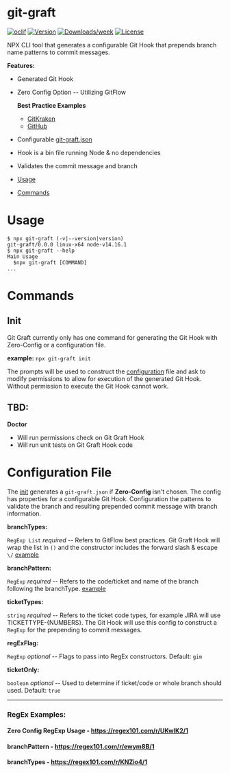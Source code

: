 # git-graft

[![oclif](https://img.shields.io/badge/cli-oclif-brightgreen.svg)](https://oclif.io)
[![Version](https://img.shields.io/npm/v/git-graft.svg)](https://npmjs.org/package/git-graft)
[![Downloads/week](https://img.shields.io/npm/dw/git-graft.svg)](https://npmjs.org/package/git-graft)
[![License](https://img.shields.io/npm/l/git-graft.svg)](https://github.com/JacobMGEvans/git-graft/blob/master/package.json)

NPX CLI tool that generates a configurable Git Hook that prepends branch name patterns to commit messages.

**Features:**

- Generated Git Hook
- Zero Config Option -- Utilizing GitFlow

  **Best Practice Examples**

  - [GitKraken](https://www.gitkraken.com/learn/git/git-flow)
  - [GitHub](https://www.gitkraken.com/learn/git/best-practices/git-branch-strategy#github-flow-branch-strategy)

- Configurable [git-graft.json](#configuration)
- Hook is a bin file running Node & no dependencies
- Validates the commit message and branch
- [Usage](#usage)
- [Commands](#commands)

# Usage

```sh-session
$ npx git-graft (-v|--version|version)
git-graft/0.0.0 linux-x64 node-v14.16.1
$ npx git-graft --help
Main Usage
  $npx git-graft [COMMAND]
...
```

# Commands

## **Init**

Git Graft currently only has one command for generating the Git Hook with Zero-Config or a configuration file.

**example:**
`npx git-graft init`

The prompts will be used to construct the [configuration](#configuration) file and ask to modify permissions to allow for execution of the generated Git Hook. Without permission to execute the Git Hook cannot work.

## TBD:

**Doctor**

- Will run permissions check on Git Graft Hook
- Will run unit tests on Git Graft Hook code

# Configuration File

The [init](#init) generates a `git-graft.json` if **Zero-Config** isn't chosen. The config has properties for a configurable Git Hook. Configuration the patterns to validate the branch and resulting prepended commit message with branch information.

**branchTypes:**

`RegExp List` _required_ -- Refers to GitFlow best practices. Git Graft Hook will wrap the list in `()` and the constructor includes the forward slash & escape `\/` [example](#regex-examples)

**branchPattern:**

`RegExp` _required_ -- Refers to the code/ticket and name of the branch following the branchType. [example](#regex-examples)

**ticketTypes:**

`string` _required_ -- Refers to the ticket code types, for example JIRA will use TICKETTYPE-{NUMBERS}. The Git Hook will use this config to construct a `RegExp` for the prepending to commit messages.

**regExFlag:**

`RegExp` _optional_ -- Flags to pass into RegEx constructors. Default: `gim`

**ticketOnly:**

`boolean` _optional_ -- Used to determine if ticket/code or whole branch should used. Default: `true`

---

### RegEx Examples:

#### Zero Config RegExp Usage - https://regex101.com/r/UKwIK2/1

#### branchPattern - https://regex101.com/r/ewym8B/1

#### branchTypes - https://regex101.com/r/KNZio4/1
